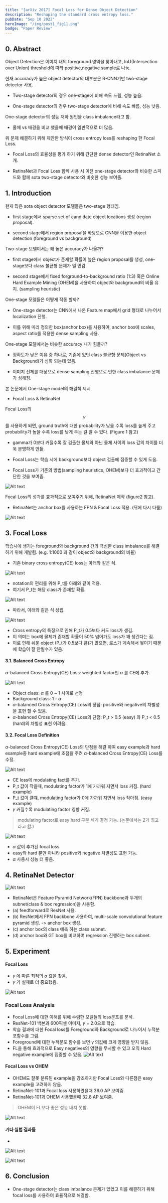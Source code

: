 ```yaml
---
title: "[arXiv 2017] Focal Loss for Dense Object Detection"
description: "Reshaping the standard cross entropy loss."
pubDate: "Sep 10 2022"
heroImage: "/img/post1_fig11.png"
badge: "Paper Review"
---
```


## 0. Abstract
Object Detection은 이미지 내의 foreground 영역을 찾아내고, IoU(Intersection over Union) threshold에 따라 positive,negative sample로 나눔.


현재 accuracy가 높은 object detector의 대부분은 R-CNN기반 two-stage detector 사용.

- Two-stage detector의 경우 one-stage에 비해 속도 느림, 성능 높음.

- One-stage detector의 경우 two-stage detector에 비해 속도 빠름, 성능 낮음.


One-stage detector의 성능 저하 원인을 class imbalance라고 함. 


- 물체 vs 배경을 비교 했을때 배경이 일반적으로 더 많음.


위 문제 해결하기 위해 제안한 방식이 cross entropy loss를 reshaping 한 Focal Loss.

- Focal Loss의 효율성을 평가 하기 위해 간단한 dense detector인 RetinaNet 소개.

- RetinaNet과 Focal Loss 함께 사용 시 이전 one-stage detector와 비슷한 스피드와 함께 sota two-stage detector와 비슷한 성능 보여줌.



## 1. Introduction

현재 많은 sota object detector 모델들은 two-stage 형태임.

- first stage에서 sparse set of candidate object locations 생성 (region proposal).

- second stage에서 region proposal을 바탕으로 CNN을 이용한 object detection (foreground vs background)


Two-stage 모델이서는 왜 높은 accuracy가 나올까?

- first stage에서 object가 존재할 확률이 높은 region proposal를 생성, one-stage보다 class 불균형 문제가 덜 민감.

- second stage에서 fixed forground-to-background ratio (1:3) 혹은 Online Hard Example Mining (OHEM)을 사용하여 object와 background의 비율 유지. (sampling heuristic) 

One-stage 모델들은 어떻게 작동 할까?

- One-stage detector는 CNN에서 나온 Feature map에서 grid 형태로 나누어서 localization 진행.

- 이를 위해 미리 정의한 box(anchor box)를 사용하여, anchor box에 scales, aspect ratio를 적용한 dense sampling 사용.


One-stage 모델에서는 비슷한 accuracy 내기 힘들까?

- 정확도가 낮은 이유 중 하나로, 기존에 있던 class 불균형 문제(Object vs Background)가 심화 되는데 있음.

- 이미지 전체를 대상으로 dense sampling 진행으로 인한 class imbalance 문제가 심해짐.


본 논문에서 One-stage model의 해결책 제시

- Focal Loss & RetinaNet


Focal Loss의 $$\gamma$$를 사용하게 되면, ground truth에 대한 probability가 낮을 수록 loss를 높게 주고 probability가 높을 수록 loss를 낮게 주는 걸 알 수 있다. (Figure 1 참고)

- gamma가 0보다 커질수록 잘 검출한 물체와 아닌 물체 사이의 loss 값의 차이를 더욱 분명하게 만듦.

- Focal Loss는 학습 시에 background보다 object 검출에 집중할 수 있게 도움.

- Focal Loss가 기존의 방법(sampling heuristics, OHEM)보다 더 효과적이고 간단한 것을 보여줌.


![Alt text](/img/post1_fig1.png)

Focal Loss의 성과를 효과적으로 보여주기 위해, RetinaNet 제작 (figure2 참고).


- RetinaNet는 anchor box를 사용하는 FPN & Focal Loss 적용. (뒤에 다시 다룸)

![Alt text](/img/post1_fig2.png)

## 3. Focal Loss

학습시에 생기는 foreground와 background 간의 극심한 class imbalance를 해결하기 위해 개발됨. (e.g. 1:1000 과 같이 object와 background의 비율)

- 기존 binary cross entropy(CE) loss는 아래와 같은 식.

![Alt text](/img/post1_fig3.png)

- notation의 편리를 위해 P_t를 아래와 같이 적용.
- 여기서 P_t는 해당 class가 존재할 확률.

![Alt text](/img/post1_fig4.png)

- 따라서, 아래와 같은 식 성립.

![Alt text](/img/post1_fig5.png)

- Cross entropy의 특징으로 인해 P_t가 0.5보다 커도 loss가 생김.
- 이 의미는 box에 물체가 존재할 확률이 50% 넘어가도 loss가 꽤 생긴다는 점.
- 이로 인해 쉬운 object (P_t가 0.5보다 큼)가 많으면, 로스가 계속해서 쌓이기 때문에 학습이 잘 안될수가 있음.

#### 3.1. Balanced Cross Entropy

$\alpha$-balanced Cross Entropy(CE) Loss: weighted factor인 $\alpha$ 를 CE에 추가.

![Alt text](/img/post1_fig6.png)

- Object class:  $\alpha$ 를 0 ~ 1 사이로 선정
- Background class: 1 - $\alpha$
- $\alpha$-balanced Cross Entropy(CE) Loss의 장점: positive와 negative의 차별성을 표현 할 수 있음.
- $\alpha$-balanced Cross Entropy(CE) Loss의 단점: P_t > 0.5 (easy) 와 P_t < 0.5 (hard)의 차별성 표현 어려움.

#### 3.2. Focal Loss Definition

$\alpha$-balanced Cross Entropy(CE) Loss의 단점을 해결 하여 easy example과 hard example중 hard example에 초점을 주려 $\alpha$-balanced Cross Entropy(CE) Loss를 수정.

![Alt text](/img/post1_fig7_1.png)

- CE loss에 modulating fact를 추가. 
- P_t 값이 작을때, modulating factor가 1에 가까워 지면서 loss 커짐. (hard example)
- P_t 값이 클떄, modulating factor가 0에 가까워 지면서 loss 작아짐. (easy example)
- $\gamma$ 커질수록 modulating factor 영향 커짐.

> modulating factor로 easy hard 구분 세기 결정 가능. (논문에서는 2가 최고 라고 함.)

![Alt text](/img/post1_fig7_2.png)

- $\alpha$ 값이 추가된 focal loss.
- easy와 hard 뿐만 아니라 positive와 negative 차별성도 표현 가능.
- $\alpha$ 사용시 성능 더 좋음.

## 4. RetinaNet Detector

![Alt text](/img/post1_fig8.png)

- RetinaNet은 Feature Pyramid Network(FPN) backbone과 두개의 subnet(class & box regression)을 사용함.
- (a) feedforward로 ResNet 사용.
- (b) ResNet에서 FPN backbone 사용하여, multi-scale convolutional feature pyramid 생성. -> anchor box 생성.
- (c) anchor box의 class 예측 하는 class subnet.
- (d) anchor box와 GT box를 비교하여 regression 진행하는 box subnet.

## 5. Experiment

#### Focal Loss

- $\gamma$ 에 따른 최적의 $\alpha$ 값을 찾음.
- $\gamma$ 가 실제로 더 중요했음.

![Alt text](/img/post1_fig9_1.png)

### Focal Loss Analysis
- Focal Loss에 대한 이해를 위해 수렴한 모델들의 loss분포를 분석.
- ResNet-101 백본과 600픽셀 이미지, $\gamma$ = 2.0으로 학습.
- 학습 결과에 대한 Focal loss를 Foreground와 Background로 나누어서 누적분포함수를 그림.
- Foreground에 대한 누적분포 함수를 보면 $\gamma$ 의값에 크게 영향을 받지 않음.
- FL을 통해 효과적으로 Easy negatives의 영향을 무시할 수 있고 오직 Hard negative example에 집중할 수 있음.
![Alt text](/img/post1_fig9_2.png)

#### Focal Loss vs OHEM

- OHEM도 잘못 분류된 example을 강조하지만 Focal Loss와 다른점은 easy example을 고려하지 않음.
- RetinaNet-101과 Focal loss 사용하였을때 36.0 AP 보여줌.
- RetinaNet-101과 OHEM 사용했을때 32.8 AP 보여줌.

> OHEM이 FL보다 좋은 성능 내지 못함.

![Alt text](/img/post1_fig10.png)

#### 기타 실험 결과들
- 

![Alt text](/img/post1_fig11.png)

![Alt text](/img/post1_fig12.png)


## 6. Conclusion

- One-stage detector는 class imbalance 문제가 있었고 이를 해결하기 위해 focal loss를 사용하여 효율적으로 해결함.